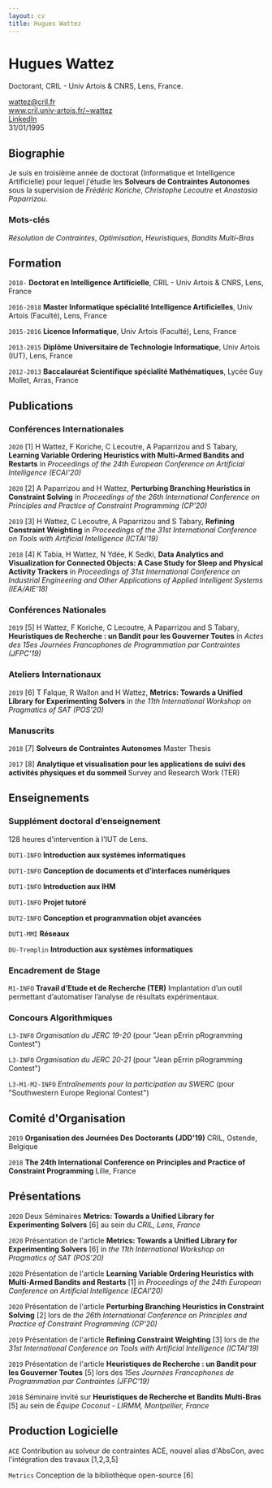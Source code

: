 ```yaml
---
layout: cv
title: Hugues Wattez
---
```

# Hugues Wattez
Doctorant, CRIL - Univ Artois & CNRS, Lens, France.

<div id="webaddress">
  <div>
    <ion-icon name="mail-outline"></ion-icon>
    <a href="mailto:wattez@cril.fr">wattez@cril.fr</a>
  </div>
  <div>
    <ion-icon name="link-outline"></ion-icon>
    <a target="_blank" href="http://www.cril.univ-artois.fr/~wattez">www.cril.univ-artois.fr/~wattez</a>
  </div>
  <div>
    <ion-icon name="logo-linkedin"></ion-icon>
    <a target="_blank" href="https://www.linkedin.com/in/hugues-wattez-348070145">LinkedIn</a>
  </div>
  <div>
    <ion-icon name="calendar-number-outline"></ion-icon>
    31/01/1995
  </div>
</div>


## Biographie

Je suis en troisième année de doctorat (Informatique et Intelligence Artificielle) pour lequel j'étudie les __Solveurs de Contraintes Autonomes__ sous la supervision de *Frédéric Koriche*, *Christophe Lecoutre* et *Anastasia Paparrizou*.

### Mots-clés

*Résolution de Contraintes*, *Optimisation*, *Heuristiques*, *Bandits Multi-Bras*

## Formation

`2018-`
__Doctorat en Intelligence Artificielle__, CRIL - Univ Artois & CNRS, Lens, France

`2016-2018`
__Master Informatique spécialité Intelligence Artificielles__, Univ Artois (Faculté), Lens, France

`2015-2016`
__Licence Informatique__, Univ Artois (Faculté), Lens, France

`2013-2015`
__Diplôme Universitaire de Technologie Informatique__, Univ Artois (IUT), Lens, France

`2012-2013`
__Baccalauréat Scientifique spécialité Mathématiques__, Lycée Guy Mollet, Arras, France

## Publications

<!-- A list is also available [online](http://scholar.google.co.uk/citations?user=AEYuMjIAAAAJ)  -->

### Conférences Internationales

`2020`
[1] H Wattez, F Koriche, C Lecoutre, A Paparrizou and S Tabary, __Learning Variable Ordering Heuristics with Multi-Armed Bandits and Restarts__ in *Proceedings of the 24th European Conference on Artificial Intelligence (ECAI'20)*

`2020`
[2] A Paparrizou and H Wattez, __Perturbing Branching Heuristics in Constraint Solving__ in *Proceedings of the 26th International Conference on Principles and Practice of Constraint Programming (CP'20)*

`2019`
[3] H Wattez, C Lecoutre, A Paparrizou and S Tabary, __Refining Constraint Weighting__ in *Proceedings of the 31st International Conference on Tools with Artificial Intelligence (ICTAI'19)*

`2018`
[4] K Tabia, H Wattez, N Ydée, K Sedki, __Data Analytics and Visualization for Connected Objects: A Case Study for Sleep and Physical Activity Trackers__ in *Proceedings of 31st International Conference on Industrial Engineering and Other Applications of Applied Intelligent Systems (IEA/AIE’18)*

### Conférences Nationales

`2019`
[5] H Wattez, F Koriche, C Lecoutre, A Paparrizou and S Tabary, __Heuristiques de Recherche : un Bandit pour les Gouverner Toutes__ in *Actes des 15es Journées Francophones de Programmation par Contraintes (JFPC'19)*

### Ateliers Internationaux

`2019`
[6] T Falque, R Wallon and H Wattez, __Metrics: Towards a Unified Library for Experimenting Solvers__ in *the 11th International Workshop on Pragmatics of SAT (POS’20)*

### Manuscrits

`2018`
[7] __Solveurs de Contraintes Autonomes__ Master Thesis

`2017`
[8] __Analytique et visualisation pour les applications de suivi des activités physiques et du sommeil__ Survey and Research Work (TER)

## Enseignements

### Supplément doctoral d’enseignement

128 heures d'intervention à l'IUT de Lens.

`DUT1-INFO`
__Introduction aux systèmes informatiques__

`DUT1-INFO`
__Conception de documents et d’interfaces numériques__

`DUT1-INFO`
__Introduction aux IHM__

`DUT1-INFO`
__Projet tutoré__

`DUT2-INFO`
__Conception et programmation objet avancées__

`DUT1-MMI`
__Réseaux__

`DU-Tremplin`
__Introduction aux systèmes informatiques__

### Encadrement de Stage

`M1-INFO`
__Travail d’Etude et de Recherche (TER)__
Implantation d’un outil permettant d’automatiser l’analyse de résultats expérimentaux.

### Concours Algorithmiques

`L3-INFO`
_Organisation du JERC 19-20_ (pour "Jean pErrin pRogramming Contest")

`L3-INFO`
_Organisation du JERC 20-21_ (pour "Jean pErrin pRogramming Contest")

`L3-M1-M2-INFO`
_Entraînements pour la participation au SWERC_ (pour "Southwestern Europe Regional Contest")

## Comité d'Organisation

`2019`
__Organisation des Journées Des Doctorants (JDD'19)__ CRIL, Ostende, Belgique

`2018`
__The 24th International Conference on Principles and Practice of Constraint Programming__ Lille, France

## Présentations

`2020` Deux Séminaires __Metrics: Towards a Unified Library for Experimenting Solvers__ [6] au sein du *CRIL, Lens, France*

`2020` Présentation de l'article __Metrics: Towards a Unified Library for Experimenting Solvers__ [6] in *the 11th International Workshop on Pragmatics of SAT (POS’20)*

`2020` Présentation de l'article __Learning Variable Ordering Heuristics with Multi-Armed Bandits and Restarts__ [1] in *Proceedings of the 24th European Conference on Artificial Intelligence (ECAI'20)*

`2020` Présentation de l'article __Perturbing Branching Heuristics in Constraint Solving__ [2] lors de *the 26th International Conference on Principles and Practice of Constraint Programming (CP'20)*

`2019` Présentation de l'article __Refining Constraint Weighting__ [3] lors de *the 31st International Conference on Tools with Artificial Intelligence (ICTAI'19)*

`2019` Présentation de l'article __Heuristiques de Recherche : un Bandit pour les Gouverner Toutes__ [5] lors des *15es Journées Francophones de Programmation par Contraintes (JFPC'19)*

`2018` Séminaire invité sur __Heuristiques de Recherche et Bandits Multi-Bras__ [5] au sein de *Équipe Coconut - LIRMM, Montpellier, France*

## Production Logicielle

`ACE` Contribution au solveur de contraintes ACE, nouvel alias d'AbsCon, avec l'intégration des travaux [1,2,3,5]

`Metrics` Conception de la bibliothèque open-source [6]

<!-- Last updated: April 2021 -->



